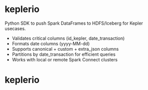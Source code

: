 # keplerio

Python SDK to push Spark DataFrames to HDFS/Iceberg for Kepler usecases.

- Validates critical columns (id_kepler, date_transaction)
- Formats date columns (yyyy-MM-dd)
- Supports canonical + custom + extra_json columns
- Partitions by date_transaction for efficient queries
- Works with local or remote Spark Connect clusters
# keplerio
